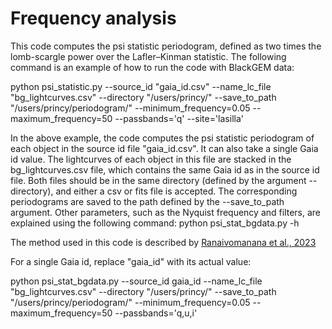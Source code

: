 # Frequency analysis

This code computes the psi statistic periodogram, defined as two times the lomb-scargle power over the Lafler–Kinman statistic.
The following command is an example of how to run the code with BlackGEM data:

python psi_statistic.py --source_id "gaia_id.csv" --name_lc_file "bg_lightcurves.csv" --directory "/users/princy/" --save_to_path "/users/princy/periodogram/" --minimum_frequency=0.05 --maximum_frequency=50 --passbands='q' --site='lasilla'

In the above example, the code computes the psi statistic periodogram of each object in the source id file "gaia_id.csv". It can also take a single Gaia id value. The lightcurves of each object in this file are stacked in the bg_lightcurves.csv file, which contains the same Gaia id as in the source id file. Both files should be in the same directory (defined by the argument --directory), and either a csv or fits file is accepted. The corresponding periodograms are saved to the path defined by the --save_to_path argument. Other parameters, such as the Nyquist frequency and filters, are explained using the following command: python psi_stat_bgdata.py -h

The method used in this code is described by [Ranaivomanana et al., 2023](https://doi.org/10.1051/0004-6361/202245560)


For a single Gaia id, replace "gaia_id" with its actual value:


python psi_stat_bgdata.py --source_id gaia_id --name_lc_file "bg_lightcurves.csv" --directory "/users/princy/" --save_to_path "/users/princy/periodogram/" --minimum_frequency=0.05 --maximum_frequency=50 --passbands='q,u,i' 
